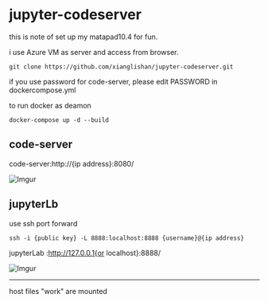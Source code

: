 # jupyter-codeserver

this is note of set up my matapad10.4 for fun.

i use Azure VM as server and access from browser.

```
git clone https://github.com/xianglishan/jupyter-codeserver.git
```

if you use password for code-server, please edit PASSWORD in dockercompose.yml

to run docker as deamon

```
docker-compose up -d --build
```


code-server
---

code-server:http://{ip address}:8080/

![Imgur](https://i.imgur.com/Hg2VLon.jpg)


jupyterLb
---

use ssh port forward

```
ssh -i {public key} -L 8888:localhost:8888 {username}@{ip address}
```

jupyterLab :http://127.0.0.1{or localhost}:8888/

![Imgur](https://i.imgur.com/hdztqCU.jpg)

---

host files "work" are mounted
